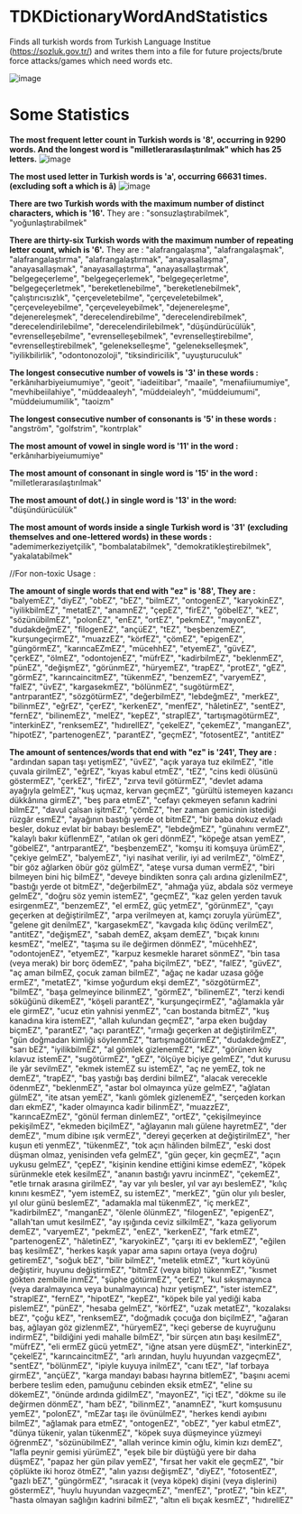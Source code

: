 

# TDKDictionaryWordAndStatistics
Finds all turkish words from Turkish Language Institue (https://sozluk.gov.tr/) and writes them into a file for future projects/brute force attacks/games which need words etc.

![image](https://github.com/pr0mers/TDKDictionaryWordAndStatistics/assets/86203241/03373aee-7d2f-4973-a470-b40ad92c0f92)

# Some Statistics
**The most frequent letter count in Turkish words is '8', occurring in 9290 words. And the longest word is "milletlerarasılaştırılmak" which has 25 letters.**
![image](https://github.com/pr0mers/TDKDictionaryWordAndStatistics/assets/86203241/142f37d2-3db4-49c9-871b-1b0d6f334b7b)

**The most used letter in Turkish words is 'a', occurring 66631 times. (excluding soft a which is â)**
![image](https://github.com/pr0mers/TDKDictionaryWordAndStatistics/assets/86203241/1e3ac411-f4f7-4575-b88d-7be0537305c5)

**There are two Turkish words with the maximum number of distinct characters, which is '16'.**
  They are : "sonsuzlaştırabilmek", "yoğunlaştırabilmek"
  
**There are thirty-six Turkish words with the maximum number of repeating letter count, which is '6'.**
  They are : "alafrangalaşma", "alafrangalaşmak", "alafrangalaştırma", "alafrangalaştırmak", "anayasallaşma", "anayasallaşmak", "anayasallaştırma", "anayasallaştırmak", "belgegeçerleme", "belgegeçerlemek", "belgegeçerletme", "belgegeçerletmek", "bereketlenebilme", "bereketlenebilmek", "çalıştırıcısızlık", "çerçeveletebilme", "çerçeveletebilmek", "çerçeveleyebilme", "çerçeveleyebilmek", "dejenereleşme", "dejenereleşmek", "derecelendirebilme", "derecelendirebilmek", "derecelendirilebilme", "derecelendirilebilmek", "düşündürücülük", "evrenselleşebilme", "evrenselleşebilmek", "evrenselleştirebilme", "evrenselleştirebilmek", "gelenekselleşme", "gelenekselleşmek", "iyilikbilirlik", "odontonozoloji", "tiksindiricilik", "uyuşturuculuk"

**The longest consecutive number of vowels is '3' in these words :** "erkânıharbiyeiumumiye", "geoit", "iadeiitibar", "maaile", "menafiiumumiye", "mevhibeiilahiye", "müddeaaleyh", "müddeialeyh", "müddeiumumi", "müddeiumumilik", "taoizm"

**The longest consecutive number of consonants is '5' in these words :** "angström", "golfstrim", "kontrplak"

**The most amount of vowel in single word is '11' in the word :** "erkânıharbiyeiumumiye"

**The most amount of consonant in single word is '15' in the word :** "milletlerarasılaştırılmak"

**The most amount of dot(.) in single word is '13' in the word:** "düşündürücülük"

**The most amount of words inside a single Turkish word is '31' (excluding themselves and one-lettered words) in these words :** "ademimerkeziyetçilik", "bombalatabilmek", "demokratikleştirebilmek", "yakalatabilmek"

//For non-toxic Usage : 

**The amount of single words that end with "ez" is '88', They are :** "balyemEZ", "diyEZ", "obEZ", "bEZ", "bilmEZ", "ontogenEZ", "karyokinEZ", "iyilikbilmEZ", "metatEZ", "anamnEZ", "çepEZ", "firEZ", "göbelEZ", "kEZ", "sözünübilmEZ", "polonEZ", "enEZ", "ortEZ", "pekmEZ", "mayonEZ", "dudakdeğmEZ", "filogenEZ", "ançüEZ", "tEZ", "beşbenzemEZ", "kurşungeçirmEZ", "muazzEZ", "körfEZ", "çömEZ", "epigenEZ", "güngörmEZ", "karıncaEZmEZ", "mücehhEZ", "etyemEZ", "güvEZ", "çerkEZ", "ölmEZ", "odontojenEZ", "müfrEZ", "kadirbilmEZ", "beklenmEZ", "pünEZ", "değişmEZ", "görünmEZ", "hüryemEZ", "trapEZ", "protEZ", "gEZ", "görmEZ", "karıncaincitmEZ", "tükenmEZ", "benzemEZ", "varyemEZ", "falEZ", "üvEZ", "kargasekmEZ", "bölünmEZ", "sugötürmEZ", "antrparantEZ", "sözgötürmEZ", "değerbilmEZ", "lebdeğmEZ", "merkEZ", "bilinmEZ", "eğrEZ", "çerEZ", "kerkenEZ", "menfEZ", "hâletinEZ", "sentEZ", "fernEZ", "bilinemEZ", "melEZ", "kepEZ", "straplEZ", "tartışmagötürmEZ", "interkinEZ", "renksemEZ", "hıdırellEZ", "çekelEZ", "çekemEZ", "manganEZ", "hipotEZ", "partenogenEZ", "parantEZ", "geçmEZ", "fotosentEZ", "antitEZ"

**The amount of sentences/words that end with "ez" is '241', They are :** "ardından sapan taşı yetişmEZ", "üvEZ", "açık yaraya tuz ekilmEZ", "itle çuvala girilmEZ", "eğrEZ", "kıyas kabul etmEZ", "tEZ", "cins kedi ölüsünü göstermEZ", "çerkEZ", "firEZ", "zırva tevil götürmEZ", "devlet adama ayağıyla gelmEZ", "kuş uçmaz, kervan geçmEZ", "gürültü istemeyen kazancı dükkânına girmEZ", "beş para etmEZ", "cefayı çekmeyen sefanın kadrini bilmEZ", "davul çalsan işitmEZ", "çömEZ", "her zaman gemicinin istediği rüzgâr esmEZ", "ayağının bastığı yerde ot bitmEZ", "bir baba dokuz evladı besler, dokuz evlat bir babayı beslemEZ", "lebdeğmEZ", "günahını vermEZ", "kalaylı bakır küflenmEZ", "atılan ok geri dönmEZ", "köpeğe atsan yemEZ", "göbelEZ", "antrparantEZ", "beşbenzemEZ", "komşu iti komşuya ürümEZ", "çekiye gelmEZ", "balyemEZ", "iyi nasihat verilir, iyi ad verilmEZ", "ölmEZ", "bir göz ağlarken öbür göz gülmEZ", "ateşe vursa duman vermEZ", "biri bilmeyen bini hiç bilmEZ", "deveye bindikten sonra çalı ardına gizlenilmEZ", "bastığı yerde ot bitmEZ", "değerbilmEZ", "ahmağa yüz, abdala söz vermeye gelmEZ", "doğru söz yemin istemEZ", "geçmEZ", "kaz gelen yerden tavuk esirgenmEZ", "benzemEZ", "el ermEZ, güç yetmEZ", "görünmEZ", "çayı geçerken at değiştirilmEZ", "arpa verilmeyen at, kamçı zoruyla yürümEZ", "gelene git denilmEZ", "kargasekmEZ", "kavgada kılıç ödünç verilmEZ", "antitEZ", "değişmEZ", "sabah demEZ, akşam demEZ", "bıçak kınını kesmEZ", "melEZ", "taşıma su ile değirmen dönmEZ", "mücehhEZ", "odontojenEZ", "etyemEZ", "karpuz kesmekle hararet sönmEZ", "bin tasa (veya merak) bir borç ödemEZ", "paha biçilmEZ", "bEZ", "falEZ", "güvEZ", "aç aman bilmEZ, çocuk zaman bilmEZ", "ağaç ne kadar uzasa göğe ermEZ", "metatEZ", "kimse yoğurdum ekşi demEZ", "sözgötürmEZ", "bilmEZ", "başa gelmeyince bilinmEZ", "görmEZ", "bilinemEZ", "terzi kendi söküğünü dikemEZ", "köşeli parantEZ", "kurşungeçirmEZ", "ağlamakla yâr ele girmEZ", "ucuz etin yahnisi yenmEZ", "can bostanda bitmEZ", "kuş kanadına kira istemEZ", "allah kulundan geçmEZ", "arpa eken buğday biçmEZ", "parantEZ", "açı parantEZ", "ırmağı geçerken at değiştirilmEZ", "gün doğmadan kimliği söylenmEZ", "tartışmagötürmEZ", "dudakdeğmEZ", "sarı bEZ", "iyilikbilmEZ", "al gömlek gizlenemEZ", "kEZ", "görünen köy kılavuz istemEZ", "sugötürmEZ", "gEZ", "ölçüye biçiye gelmEZ", "dut kurusu ile yâr sevilmEZ", "ekmek istemEZ su istemEZ", "aç ne yemEZ, tok ne demEZ", "trapEZ", "baş yastığı baş derdini bilmEZ", "alacak verecekle ödenmEZ", "beklenmEZ", "astar bol olmayınca yüze gelmEZ", "ağlatan gülmEZ", "ite atsan yemEZ", "kanlı gömlek gizlenemEZ", "serçeden korkan darı ekmEZ", "kader olmayınca kadir bilinmEZ", "muazzEZ", "karıncaEZmEZ", "gönül ferman dinlemEZ", "ortEZ", "çekişilmeyince pekişilmEZ", "ekmeden biçilmEZ", "ağlayanın malı gülene hayretmEZ", "der demEZ", "mum dibine ışık vermEZ", "dereyi geçerken at değiştirilmEZ", "her kuşun eti yenmEZ", "tükenmEZ", "tok açın hâlinden bilmEZ", "eski dost düşman olmaz, yenisinden vefa gelmEZ", "gün geçer, kin geçmEZ", "açın uykusu gelmEZ", "çepEZ", "kişinin kendine ettiğini kimse edemEZ", "köpek sürünmekle etek kesilmEZ", "ananın bastığı yavru incinmEZ", "çekemEZ", "etle tırnak arasına girilmEZ", "ay var yılı besler, yıl var ayı beslemEZ", "kılıç kınını kesmEZ", "yem istemEZ, su istemEZ", "merkEZ", "gün olur yılı besler, yıl olur günü beslemEZ", "adamakla mal tükenmEZ", "iç merkEZ", "kadirbilmEZ", "manganEZ", "ölenle ölünmEZ", "filogenEZ", "epigenEZ", "allah'tan umut kesilmEZ", "ay ışığında ceviz silkilmEZ", "kaza geliyorum demEZ", "varyemEZ", "pekmEZ", "enEZ", "kerkenEZ", "fark etmEZ", "partenogenEZ", "hâletinEZ", "karyokinEZ", "çarşı iti ev beklemEZ", "eğilen baş kesilmEZ", "herkes kaşık yapar ama sapını ortaya (veya doğru) getiremEZ", "soğuk bEZ", "bilir bilmEZ", "metelik etmEZ", "kurt köyünü değiştirir, huyunu değiştirmEZ", "bitmEZ (veya bitip) tükenmEZ", "kısmet gökten zembille inmEZ", "şüphe götürmEZ", "çerEZ", "kul sıkışmayınca (veya daralmayınca veya bunalmayınca) hızır yetişmEZ", "ister istemEZ", "straplEZ", "fernEZ", "hipotEZ", "kepEZ", "köpek bile yal yediği kaba pislemEZ", "pünEZ", "hesaba gelmEZ", "körfEZ", "uzak metatEZ", "kozalaksı bEZ", "çoğu kEZ", "renksemEZ", "doğmadık çocuğa don biçilmEZ", "ağaran baş, ağlayan göz gizlenmEZ", "hüryemEZ", "keçi geberse de kuyruğunu indirmEZ", "bildiğini yedi mahalle bilmEZ", "bir sürçen atın başı kesilmEZ", "müfrEZ", "eli ermEZ gücü yetmEZ", "iğne atsan yere düşmEZ", "interkinEZ", "çekelEZ", "karıncaincitmEZ", "arlı arından, huylu huyundan vazgeçmEZ", "sentEZ", "bölünmEZ", "ipiyle kuyuya inilmEZ", "canı tEZ", "laf torbaya girmEZ", "ançüEZ", "karga mandayı babası hayrına bitlemEZ", "başını acemi berbere teslim eden, pamuğunu cebinden eksik etmEZ", "eline su dökemEZ", "önünde ardında gidilmEZ", "mayonEZ", "içi tEZ", "dökme su ile değirmen dönmEZ", "ham bEZ", "bilinmEZ", "anamnEZ", "kurt komşusunu yemEZ", "polonEZ", "mEZar taşı ile övünülmEZ", "herkes kendi ayıbını bilmEZ", "ağlamak para etmEZ", "ontogenEZ", "obEZ", "yer kabul etmEZ", "dünya tükenir, yalan tükenmEZ", "köpek suya düşmeyince yüzmeyi öğrenmEZ", "sözünübilmEZ", "allah verince kimin oğlu, kimin kızı demEZ", "lafla peynir gemisi yürümEZ", "eşek bile bir düştüğü yere bir daha düşmEZ", "papaz her gün pilav yemEZ", "fırsat her vakit ele geçmEZ", "bir çöplükte iki horoz ötmEZ", "alın yazısı değişmEZ", "diyEZ", "fotosentEZ", "gazlı bEZ", "güngörmEZ", "ısıracak it (veya köpek) dişini (veya dişlerini) göstermEZ", "huylu huyundan vazgeçmEZ", "menfEZ", "protEZ", "bin kEZ", "hasta olmayan sağlığın kadrini bilmEZ", "altın eli bıçak kesmEZ", "hıdırellEZ"



